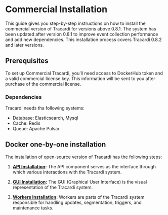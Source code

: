 # Commercial Installation

This guide gives you step-by-step instructions on how to install the commercial version of Tracardi for versions above
0.8.1. The system has been updated after version 0.8.1 to improve event collection performance and add new dependencies.
This installation process covers Tracardi 0.8.2 and later versions.

## Prerequisites

To set up Commercial Tracardi, you'll need access to DockerHub token and a valid commercial license key. This
information will be sent to you after purchase of the commercial license.

### Dependencies

Tracardi needs tha following systems:

* Database: Elasticsearch, Mysql
* Cache: Redis
* Queue: Apache Pulsar

## Docker one-by-one installation

The installation of open-source version of Tracardi has the following steps:

1. **[API Installation](../docker/tracardi_com_with_docker.md#start-tracardi-api):** The API component serves as the
   interface through which various interactions with the Tracardi system.

2. **[GUI Installation](../docker/tracardi_com_with_docker.md#start-tracardi-gui):** The GUI (Graphical User Interface)
   is
   the visual representation of the Tracardi system.

3. **[Workers Installation](../workers/installation.md):** Workers are parts of the Tracardi
   system responsible for handling updates, segmentation, triggers, and maintenance tasks.

